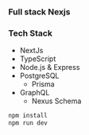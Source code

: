 ### Full stack Nexjs

### Tech Stack
- NextJs
- TypeScript
- Node.js & Express
- PostgreSQL
  - Prisma
- GraphQL
  - Nexus Schema

```sh
npm install
npm run dev
```